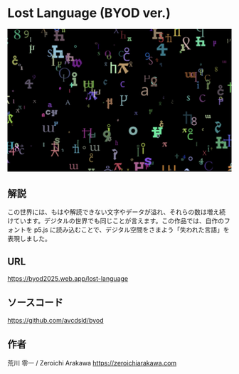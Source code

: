 # Lost Language (BYOD ver.)

![Thumbnail](./thumbnail.jpg)

## 解説

この世界には、もはや解読できない文字やデータが溢れ、それらの数は増え続けています。デジタルの世界でも同じことが言えます。この作品では、自作のフォントを p5.js に読み込むことで、デジタル空間をさまよう「失われた言語」を表現しました。

## URL

https://byod2025.web.app/lost-language

## ソースコード

https://github.com/avcdsld/byod

## 作者

荒川 零一 / Zeroichi Arakawa 
https://zeroichiarakawa.com

